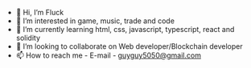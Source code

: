 - 👋 Hi, I’m Fluck
- 👀 I’m interested in game, music, trade and code
- 🌱 I’m currently learning html, css, javascript, typescript, react and solidity
- 💞️ I’m looking to collaborate on Web developer/Blockchain developer
- 📫 How to reach me - E-mail - guyguy5050@gmail.com

